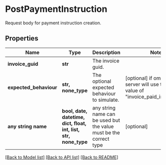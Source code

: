 # PostPaymentInstruction

Request body for payment instruction creation.

## Properties
Name | Type | Description | Notes
------------ | ------------- | ------------- | -------------
**invoice_guid** | **str** | The invoice guid. | 
**expected_behaviour** | **str, none_type** | The optional expected behaviour to simulate. | [optional]  if omitted the server will use the default value of "invoice_paid_immediately"
**any string name** | **bool, date, datetime, dict, float, int, list, str, none_type** | any string name can be used but the value must be the correct type | [optional]

[[Back to Model list]](../README.md#documentation-for-models) [[Back to API list]](../README.md#documentation-for-api-endpoints) [[Back to README]](../README.md)



